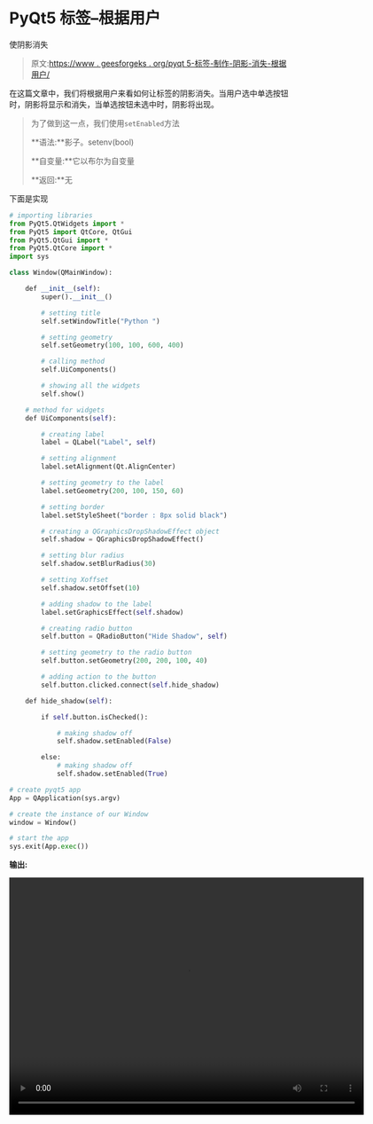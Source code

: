 # PyQt5 标签–根据用户

使阴影消失

> 原文:[https://www . geesforgeks . org/pyqt 5-标签-制作-阴影-消失-根据用户/](https://www.geeksforgeeks.org/pyqt5-label-make-shadow-disappear-according-to-user/)

在这篇文章中，我们将根据用户来看如何让标签的阴影消失。当用户选中单选按钮时，阴影将显示和消失，当单选按钮未选中时，阴影将出现。

> 为了做到这一点，我们使用`setEnabled`方法
> 
> **语法:**影子。setenv(bool)
> 
> **自变量:**它以布尔为自变量
> 
> **返回:**无

下面是实现

```py
# importing libraries
from PyQt5.QtWidgets import * 
from PyQt5 import QtCore, QtGui
from PyQt5.QtGui import * 
from PyQt5.QtCore import * 
import sys

class Window(QMainWindow):

    def __init__(self):
        super().__init__()

        # setting title
        self.setWindowTitle("Python ")

        # setting geometry
        self.setGeometry(100, 100, 600, 400)

        # calling method
        self.UiComponents()

        # showing all the widgets
        self.show()

    # method for widgets
    def UiComponents(self):

        # creating label
        label = QLabel("Label", self)

        # setting alignment
        label.setAlignment(Qt.AlignCenter)

        # setting geometry to the label
        label.setGeometry(200, 100, 150, 60)

        # setting border
        label.setStyleSheet("border : 8px solid black")

        # creating a QGraphicsDropShadowEffect object
        self.shadow = QGraphicsDropShadowEffect()

        # setting blur radius
        self.shadow.setBlurRadius(30)

        # setting Xoffset
        self.shadow.setOffset(10)

        # adding shadow to the label
        label.setGraphicsEffect(self.shadow)

        # creating radio button
        self.button = QRadioButton("Hide Shadow", self)

        # setting geometry to the radio button
        self.button.setGeometry(200, 200, 100, 40)

        # adding action to the button
        self.button.clicked.connect(self.hide_shadow)

    def hide_shadow(self):

        if self.button.isChecked():

            # making shadow off
            self.shadow.setEnabled(False)

        else:
            # making shadow off
            self.shadow.setEnabled(True)

# create pyqt5 app
App = QApplication(sys.argv)

# create the instance of our Window
window = Window()

# start the app
sys.exit(App.exec())
```

**输出:**

<video class="wp-video-shortcode" id="video-407358-1" width="640" height="428" preload="metadata" controls=""><source type="video/mp4" src="https://media.geeksforgeeks.org/wp-content/uploads/20200503225447/Python-03-05-2020-22_53_51.mp4?_=1">[https://media.geeksforgeeks.org/wp-content/uploads/20200503225447/Python-03-05-2020-22_53_51.mp4](https://media.geeksforgeeks.org/wp-content/uploads/20200503225447/Python-03-05-2020-22_53_51.mp4)</video>